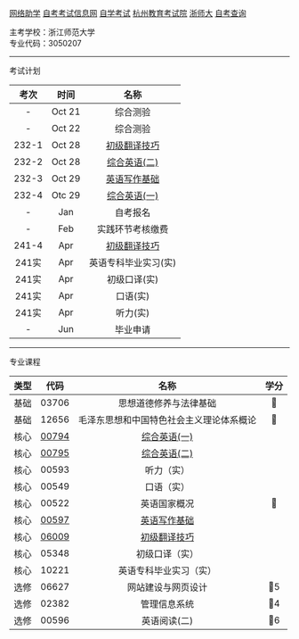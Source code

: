 [网络助学](https://zhejiang.zikao365.com)
[自考考试信息网](https://zk.zjzs.net/)
[自学考试](https://www.zjzs.net/moban/index/2c9081f061d15b160161d1661f040016_tree.html)
[杭州教育考试院](http://www.hzjyksy.cn/)
[浙师大](http://j.zjnu.edu.cn/910/list.htm)
[自考查询](http://61.175.196.157/zkcxController.do?list)

主考学校：浙江师范大学<br/>
专业代码：3050207

<a-countdown name="自考" date="2023-10-28" type="week"></a-countdown>

<a-remind message="综合测验" start="2023-10-16" end="2023-10-27"></a-remind>
<a-remind message="自考报名" start="2023-1-1" end="2023-1-31"></a-remind>
<a-remind message="实践环节考核缴费" start="2023-2-1" end="2023-2-28"></a-remind>

---

考试计划

|考次|时间|名称|
|:----------:|:----------:|:---------:|
|-|Oct 21|综合测验|
|-|Oct 22|综合测验|
|232-1|Oct 28|[初级翻译技巧](06009.md)|
|232-2|Oct 28|[综合英语(二)](00795.md)|
|232-3|Oct 29|[英语写作基础](00597.md)|
|232-4|Otc 29|[综合英语(一)](00794.md)|
|-|Jan|自考报名|
|-|Feb|实践环节考核缴费|
|241-4|Apr|[初级翻译技巧](06009.md)|
|241实|Apr|英语专科毕业实习(实)|
|241实|Apr|初级口译(实)|
|241实|Apr|口语(实)|
|241实|Apr|听力(实)|
|-|Jun|毕业申请|

---

专业课程

|类型|代码|名称|学分|
|:----------:|:----------:|:----------:|:----------:|
|基础|03706|思想道德修养与法律基础|🥇|
|基础|12656|毛泽东思想和中国特色社会主义理论体系概论|🥇|
|核心|[00794](00794.md)|[综合英语(一)](00794.md)| |
|核心|[00795](00795.md)|[综合英语(二)](00795.md)||
|核心|00593|听力（实）| |
|核心|00549|口语（实）| |
|核心|00522|英语国家概况|🥇|
|核心|[00597](00597.md)|[英语写作基础](00597.md)| |
|核心|[06009](06009.md)|[初级翻译技巧](06009.md)| |
|核心|05348|初级口译（实）| |
|核心|10221|英语专科毕业实习（实）| |
|选修|06627|网站建设与网页设计|🥇5|
|选修|02382|管理信息系统|🥇4|
|选修|00596|英语阅读(二)|🥇6|

